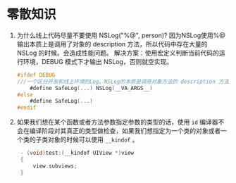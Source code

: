 # 零散知识

1. 为什么线上代码尽量不要使用 NSLog("%@", person)?
    因为NSLog使用%@输出本质上是调用了对象的 description 方法，所以代码中存在大量的 NSLog 的时候。会造成性能问题。 
    解决方案：使用宏定义判断当前代码的运行环境，DEBUG 模式下才输出 NSLog，否则就空实现。
    ```objective-c
    #ifdef DEBUG
    ///一个区分开发和线上环境的Log。NSLog的本质是调用对象方法的 description 方法，所以线上代码使用NSLog会造成性能和安全问题
        #define SafeLog(...) NSLog(__VA_ARGS__)
    #else
        #define SafeLog(...)
    #endif
    ```
2. 如果我们想在某个函数或者方法参数指定参数的类型的话，使用 `id` 编译器不会在编译阶段对其真正的类型做检查，如果我们想指定为一个类的对象或者一个类的子类对象的时候可以使用 `__kindof` 。
   ```Objective-c
    - (void)test:(__kindof UIView *)view
    {
        view.subviews;
    }
   ```
